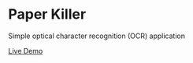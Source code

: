 # Paper Killer
Simple optical character recognition (OCR) application

[Live Demo](https://paperkiller20190101084024.azurewebsites.net/)
